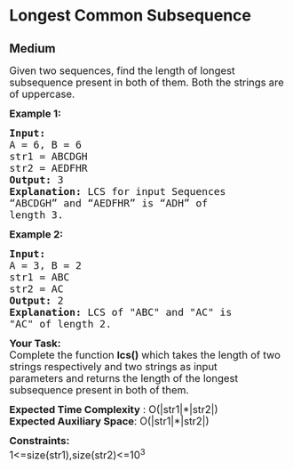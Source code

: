 # Longest Common Subsequence
## Medium
<div class="problems_problem_content__Xm_eO" style="user-select: auto;"><p style="user-select: auto;"><span style="font-size: 18px; user-select: auto;">Given two sequences, find the length of longest subsequence present in both of them. Both&nbsp;the strings are of uppercase.</span></p>

<p style="user-select: auto;"><span style="font-size: 18px; user-select: auto;"><strong style="user-select: auto;">Example 1:</strong></span></p>

<pre style="user-select: auto;"><span style="font-size: 18px; user-select: auto;"><strong style="user-select: auto;">Input:
</strong>A = 6, B = 6
str1 = ABCDGH
str2 = AEDFHR
<strong style="user-select: auto;">Output: </strong>3<strong style="user-select: auto;">
Explanation: </strong>LCS for input Sequences
“ABCDGH” and “AEDFHR” is “ADH” of
length 3.</span>
</pre>

<p style="user-select: auto;"><span style="font-size: 18px; user-select: auto;"><strong style="user-select: auto;">Example 2:</strong></span></p>

<pre style="user-select: auto;"><span style="font-size: 18px; user-select: auto;"><strong style="user-select: auto;">Input:
</strong>A = 3, B = 2
str1 = ABC
str2 = AC
<strong style="user-select: auto;">Output: </strong>2<strong style="user-select: auto;">
Explanation: </strong>LCS of "ABC" and "AC" is
"AC" of length 2.</span></pre>

<p style="user-select: auto;"><span style="font-size: 18px; user-select: auto;"><strong style="user-select: auto;">Your Task:</strong><br style="user-select: auto;">
Complete the function&nbsp;<strong style="user-select: auto;">lcs()</strong>&nbsp;which takes the length of two strings respectively and two strings as input parameters&nbsp;and returns the&nbsp;length of the longest subsequence present in both of them. </span></p>

<p style="user-select: auto;"><span style="font-size: 18px; user-select: auto;"><strong style="user-select: auto;">Expected Time Complexity</strong> : O(|str1|*|str2|)<br style="user-select: auto;">
<strong style="user-select: auto;">Expected Auxiliary Space</strong>: O(|str1|*|str2|)</span></p>

<p style="user-select: auto;"><span style="font-size: 18px; user-select: auto;"><strong style="user-select: auto;">Constraints:</strong><br style="user-select: auto;">
1&lt;=size(str1),size(str2)&lt;=10<sup style="user-select: auto;">3</sup></span></p>
</div>